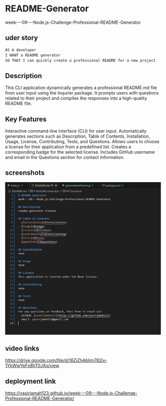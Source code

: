 # README-Generator
week---09---Node.js-Challenge-Professional-README-Generator

## uder story
```md
AS A developer
I WANT a README generator
SO THAT I can quickly create a professional README for a new project
```

## Description
This CLI application dynamically generates a professional README.md file from user input using the Inquirer package. It prompts users with questions related to their project and compiles the responses into a high-quality README file.

## Key Features
Interactive command-line interface (CLI) for user input.
Automatically generates sections such as Description, Table of Contents, Installation, Usage, License, Contributing, Tests, and Questions.
Allows users to choose a license for their application from a predefined list.
Creates a corresponding badge for the selected license.
Includes GitHub username and email in the Questions section for contact information.

## screenshots
![sample README](image.png)

## video links
https://drive.google.com/file/d/16ZiZhAblim782iy-1YkWwYeFs8hT0JXo/view

## deployment link 
https://yasirjamah123.github.io/week---09---Node.js-Challenge-Professional-README-Generator/
